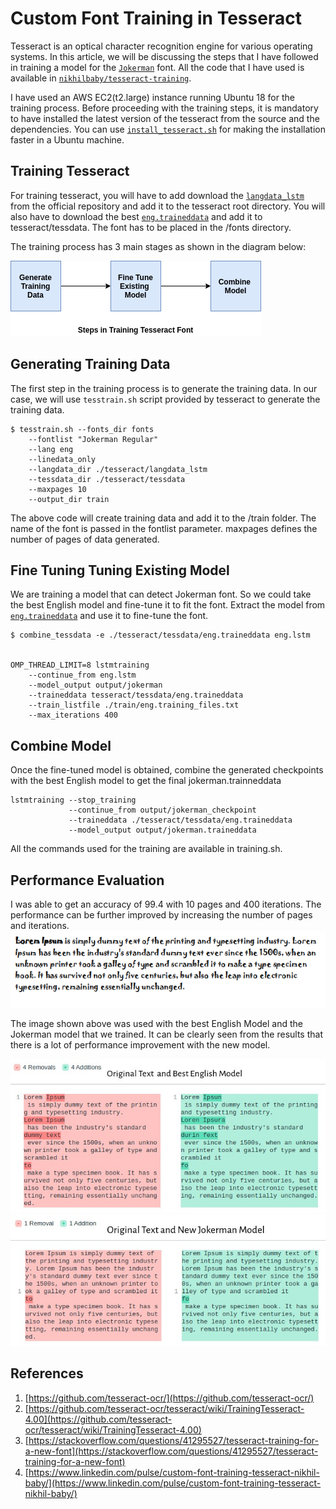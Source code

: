 # Custom Font Training in Tesseract

Tesseract is an optical character recognition engine for various operating systems. In this article, we will be discussing the steps that I have followed in training a model for the [`Jokerman`](https://fontzone.net/font-details/jokerman) font. All the code that I have used is available in [`nikhilbaby/tesseract-training`](https://github.com/nikhilbaby/tesseract-training).

I have used an AWS EC2(t2.large) instance running Ubuntu 18 for the training process. Before proceeding with the training steps, it is mandatory to have installed the latest version of the tesseract from the source and the dependencies. You can use [`install_tesseract.sh`](https://github.com/nikhilbaby/tesseract-training/blob/master/install_tesseract.sh) for making the installation faster in a Ubuntu machine.

## Training Tesseract
For training tesseract, you will have to add download the [`langdata_lstm`](https://github.com/tesseract-ocr/langdata_lstm) from the official repository and add it to the tesseract root directory. You will also have to download the best [`eng.traineddata`](https://github.com/tesseract-ocr/tessdata_best/blob/main/eng.traineddata) and add it to tesseract/tessdata. The font has to be placed in the /fonts directory.

The training process has 3 main stages as shown in the diagram below:

![No alt text provided for this image](./images/steps_in_training_tesseract_font.png)


## Generating Training Data

The first step in the training process is to generate the training data. In our case, we will use `tesstrain.sh` script provided by tesseract to generate the training data.
```console
$ tesstrain.sh --fonts_dir fonts 
    --fontlist "Jokerman Regular" 
    --lang eng 
    --linedata_only 
    --langdata_dir ./tesseract/langdata_lstm 
    --tessdata_dir ./tesseract/tessdata  
    --maxpages 10 
    --output_dir train
```
The above code will create training data and add it to the /train folder. The name of the font is passed in the fontlist parameter. maxpages defines the number of pages of data generated.

## Fine Tuning Tuning Existing Model

We are training a model that can detect Jokerman font. So we could take the best English model and fine-tune it to fit the font. Extract the model from [`eng.traineddata`](https://github.com/tesseract-ocr/tessdata_best/blob/main/eng.traineddata) and use it to fine-tune the font.

```console
$ combine_tessdata -e ./tesseract/tessdata/eng.traineddata eng.lstm


OMP_THREAD_LIMIT=8 lstmtraining 
    --continue_from eng.lstm 
    --model_output output/jokerman 
    --traineddata tesseract/tessdata/eng.traineddata
    --train_listfile ./train/eng.training_files.txt
    --max_iterations 400
```

## Combine Model

Once the fine-tuned model is obtained, combine the generated checkpoints with the best English model to get the final jokerman.trainneddata

```console
lstmtraining --stop_training
             --continue_from output/jokerman_checkpoint
             --traineddata ./tesseract/tessdata/eng.traineddata
             --model_output output/jokerman.traineddata
```
All the commands used for the training are available in training.sh.

## Performance Evaluation
I was able to get an accuracy of 99.4 with 10 pages and 400 iterations. The performance can be further improved by increasing the number of pages and iterations.
![No alt text provided for this image](./images/image1.png)

The image shown above was used with the best English Model and the Jokerman model that we trained. It can be clearly seen from the results that there is a lot of performance improvement with the new model.

![No alt text provided for this image](./images/image2.png)
![No alt text provided for this image](./images/image3.png)

## References
1. [https://github.com/tesseract-ocr/](https://github.com/tesseract-ocr/)
2. [https://github.com/tesseract-ocr/tesseract/wiki/TrainingTesseract-4.00](https://github.com/tesseract-ocr/tesseract/wiki/TrainingTesseract-4.00)
3. [https://stackoverflow.com/questions/41295527/tesseract-training-for-a-new-font](https://stackoverflow.com/questions/41295527/tesseract-training-for-a-new-font)
4. [https://www.linkedin.com/pulse/custom-font-training-tesseract-nikhil-baby/](https://www.linkedin.com/pulse/custom-font-training-tesseract-nikhil-baby/)
